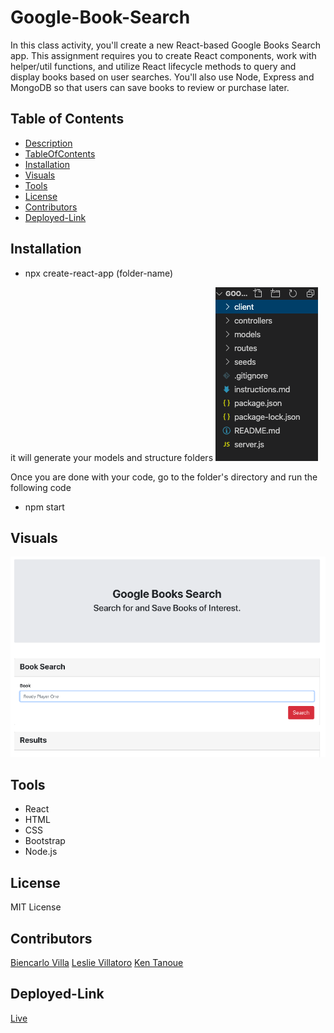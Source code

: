# Google-Book-Search
In this class activity, you'll create a new React-based Google Books Search app. This assignment requires you to create React components, work with helper/util functions, and utilize React lifecycle methods to query and display books based on user searches. You'll also use Node, Express and MongoDB so that users can save books to review or purchase later.


## Table of Contents
  * [Description](#Description)
  * [TableOfContents](#TableOfContents)
  * [Installation](#Installation)
  * [Visuals](Visuals)
  * [Tools](#Tools)
  * [License](#license)
  * [Contributors](#Contributors)
  * [Deployed-Link](#Deployed-Link)
 

## Installation 
* npx create-react-app (folder-name) 

it will generate your models and structure folders
![models](assets/models.png)


Once you are done with your code, go to the folder's directory and run the following code 
* npm start

## Visuals
![visual](assets/visuals.png)


## Tools
* React 
* HTML
* CSS
* Bootstrap
* Node.js

## License
MIT License
  
## Contributors
   [Biencarlo Villa](https://github.com/biencarlovilla)
   [Leslie Villatoro](https://github.com/leslievill)
   [Ken Tanoue](https://github.com/kent28808)
   
## Deployed-Link
  [Live ](https://biencarlovilla.github.io/Employee-Directory/)